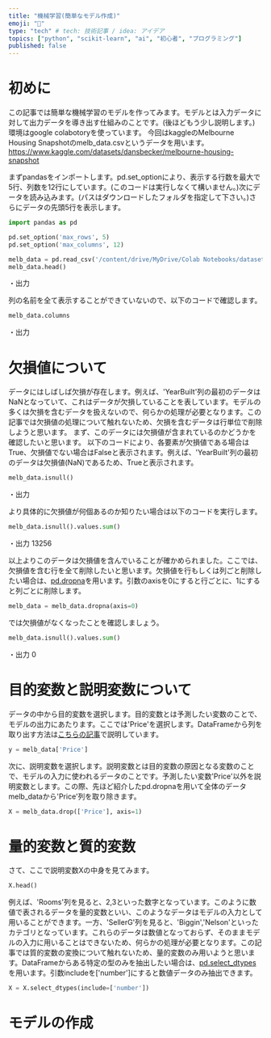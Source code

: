 ```yaml
---
title: "機械学習(簡単なモデル作成)"
emoji: "📝"
type: "tech" # tech: 技術記事 / idea: アイデア
topics: ["python", "scikit-learn", "ai", "初心者", "プログラミング"]
published: false
---
```


# 初めに
この記事では簡単な機械学習のモデルを作ってみます。モデルとは入力データに対して出力データを導き出す仕組みのことです。(後ほどもう少し説明します。)
環境はgoogle colabotoryを使っています。
今回はkaggleのMelbourne Housing Snapshotのmelb_data.csvというデータを用います。
https://www.kaggle.com/datasets/dansbecker/melbourne-housing-snapshot

まずpandasをインポートします。pd.set_optionにより、表示する行数を最大で5行、列数を12行にしています。(このコードは実行しなくて構いません。)次にデータを読み込みます。(パスはダウンロードしたフォルダを指定して下さい。)さらにデータの先頭5行を表示します。
```py
import pandas as pd

pd.set_option('max_rows', 5)
pd.set_option('max_columns', 12)

melb_data = pd.read_csv('/content/drive/MyDrive/Colab Notebooks/datasets/melb_data.csv')
melb_data.head()
```
・出力


列の名前を全て表示することができていないので、以下のコードで確認します。
```py
melb_data.columns
```
・出力


# 欠損値について
データにはしばしば欠損が存在します。例えば、'YearBuilt'列の最初のデータはNaNとなっていて、これはデータが欠損していることを表しています。モデルの多くは欠損を含むデータを扱えないので、何らかの処理が必要となります。この記事では欠損値の処理について触れないため、欠損を含むデータは行単位で削除しようと思います。
まず、このデータには欠損値が含まれているのかどうかを確認したいと思います。
以下のコードにより、各要素が欠損値である場合はTrue、欠損値でない場合はFalseと表示されます。例えば、'YearBuilt'列の最初のデータは欠損値(NaN)であるため、Trueと表示されます。
```py
melb_data.isnull()
```
・出力


より具体的に欠損値が何個あるのか知りたい場合は以下のコードを実行します。
```py
melb_data.isnull().values.sum()
```
・出力
13256

以上よりこのデータは欠損値を含んでいることが確かめられました。ここでは、欠損値を含む行を全て削除したいと思います。欠損値を行もしくは列ごと削除したい場合は、[pd.dropna](https://pandas.pydata.org/docs/reference/api/pandas.DataFrame.dropna.html?highlight=dropna#pandas.DataFrame.dropna)を用います。引数のaxisを0にすると行ごとに、1にすると列ごとに削除します。
```py
melb_data = melb_data.dropna(axis=0)
```

では欠損値がなくなったことを確認しましょう。
```py
melb_data.isnull().values.sum()
```
・出力
0

# 目的変数と説明変数について
データの中から目的変数を選択します。目的変数とは予測したい変数のことで、モデルの出力にあたります。ここでは'Price'を選択します。DataFrameから列を取り出す方法は[こちらの記事](https://zenn.dev/python3654/articles/82ab24ccc8668c)で説明しています。
```py
y = melb_data['Price']
```

次に、説明変数を選択します。説明変数とは目的変数の原因となる変数のことで、モデルの入力に使われるデータのことです。予測したい変数'Price'以外を説明変数とします。この際、先ほど紹介したpd.dropnaを用いて全体のデータmelb_dataから'Price'列を取り除きます。
```py
X = melb_data.drop(['Price'], axis=1)
```

# 量的変数と質的変数
さて、ここで説明変数Xの中身を見てみます。
```py
X.head()
```

例えば、'Rooms'列を見ると、2,3といった数字となっています。このように数値で表されるデータを量的変数といい、このようなデータはモデルの入力として用いることができます。一方、'SellerG'列を見ると、'Biggin','Nelson'といったカテゴリとなっています。これらのデータは数値となっておらず、そのままモデルの入力に用いることはできないため、何らかの処理が必要となります。この記事では質的変数の変換について触れないため、量的変数のみ用いようと思います。DataFrameからある特定の型のみを抽出したい場合は、[pd.select_dtypes](https://pandas.pydata.org/docs/reference/api/pandas.DataFrame.select_dtypes.html?highlight=select_dtypes#pandas.DataFrame.select_dtypes)を用います。引数includeを['number']にすると数値データのみ抽出できます。
```py
X = X.select_dtypes(include=['number'])
```

# モデルの作成


<!-- 機械学習(簡単なモデル作成) -->
<!--  -->

<!-- https://www.kaggle.com/code/dansbecker/your-first-machine-learning-model -->